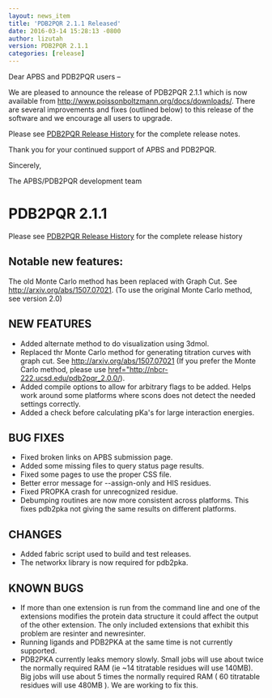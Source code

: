 ```yaml
---
layout: news_item
title: 'PDB2PQR 2.1.1 Released'
date: 2016-03-14 15:28:13 -0800
author: lizutah
version: PDB2PQR 2.1.1
categories: [release]
---
```


Dear APBS and PDB2PQR users –

We are pleased to announce the release of PDB2PQR 2.1.1 which is now available from <http://www.poissonboltzmann.org/docs/downloads/>.  There are several improvements and fixes (outlined below) to this release of the software and we encourage all users to upgrade.

Please see <a href="{{site.baseurl}}/news/comp_pdb2pqr_release_history/">PDB2PQR Release History</a> for the complete release notes.

Thank you for your continued support of APBS and PDB2PQR.

Sincerely,

The APBS/PDB2PQR development team

# PDB2PQR 2.1.1

Please see <a href="{{site.baseurl}}/news/comp_pdb2pqr_release_history/">PDB2PQR Release History</a> for the complete release history

## Notable new features:

The old Monte Carlo method has been replaced with Graph Cut. See <a href="http://arxiv.org/abs/1507.07021">http://arxiv.org/abs/1507.07021</a>. (To use the original Monte Carlo method, see version 2.0)

## NEW FEATURES
* Added alternate method to do visualization using 3dmol.
* Replaced thr Monte Carlo method for generating titration curves with graph cut. See <a href="http://arxiv.org/abs/1507.07021">http://arxiv.org/abs/1507.07021</a> (If you prefer the Monte Carlo method, please use <a href="http://nbcr-222.ucsd.edu/pdb2pqr_2.0.0/">href="http://nbcr-222.ucsd.edu/pdb2pqr_2.0.0/</a>).
* Added compile options to allow for arbitrary flags to be added. Helps work around some platforms where scons does not detect the needed settings correctly.
* Added a check before calculating pKa's for large interaction energies.

## BUG FIXES
* Fixed broken links on APBS submission page.
* Added some missing files to query status page results.
* Fixed some pages to use the proper CSS file.
* Better error message for --assign-only and HIS residues.
* Fixed PROPKA crash for unrecognized residue.
* Debumping routines are now more consistent across platforms. This fixes pdb2pka not giving the same results on different platforms.

## CHANGES 
* Added fabric script used to build and test releases.
* The networkx library is now required for pdb2pka.

## KNOWN BUGS
* If more than one extension is run from the command line and one of the extensions modifies the protein data structure it could affect the output of the other extension. The only included extensions that exhibit this problem are resinter and newresinter.
* Running ligands and PDB2PKA at the same time is not currently supported.
* PDB2PKA currently leaks memory slowly. Small jobs will use about twice the normally required RAM (ie ~14 titratable residues will use 140MB). Big jobs will use about 5 times the normally required RAM ( 60 titratable residues will use 480MB ). We are working to fix this.
